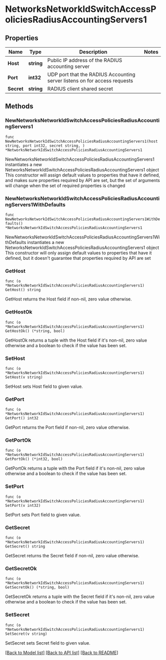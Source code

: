 # NetworksNetworkIdSwitchAccessPoliciesRadiusAccountingServers1

## Properties

Name | Type | Description | Notes
------------ | ------------- | ------------- | -------------
**Host** | **string** | Public IP address of the RADIUS accounting server | 
**Port** | **int32** | UDP port that the RADIUS Accounting server listens on for access requests | 
**Secret** | **string** | RADIUS client shared secret | 

## Methods

### NewNetworksNetworkIdSwitchAccessPoliciesRadiusAccountingServers1

`func NewNetworksNetworkIdSwitchAccessPoliciesRadiusAccountingServers1(host string, port int32, secret string, ) *NetworksNetworkIdSwitchAccessPoliciesRadiusAccountingServers1`

NewNetworksNetworkIdSwitchAccessPoliciesRadiusAccountingServers1 instantiates a new NetworksNetworkIdSwitchAccessPoliciesRadiusAccountingServers1 object
This constructor will assign default values to properties that have it defined,
and makes sure properties required by API are set, but the set of arguments
will change when the set of required properties is changed

### NewNetworksNetworkIdSwitchAccessPoliciesRadiusAccountingServers1WithDefaults

`func NewNetworksNetworkIdSwitchAccessPoliciesRadiusAccountingServers1WithDefaults() *NetworksNetworkIdSwitchAccessPoliciesRadiusAccountingServers1`

NewNetworksNetworkIdSwitchAccessPoliciesRadiusAccountingServers1WithDefaults instantiates a new NetworksNetworkIdSwitchAccessPoliciesRadiusAccountingServers1 object
This constructor will only assign default values to properties that have it defined,
but it doesn't guarantee that properties required by API are set

### GetHost

`func (o *NetworksNetworkIdSwitchAccessPoliciesRadiusAccountingServers1) GetHost() string`

GetHost returns the Host field if non-nil, zero value otherwise.

### GetHostOk

`func (o *NetworksNetworkIdSwitchAccessPoliciesRadiusAccountingServers1) GetHostOk() (*string, bool)`

GetHostOk returns a tuple with the Host field if it's non-nil, zero value otherwise
and a boolean to check if the value has been set.

### SetHost

`func (o *NetworksNetworkIdSwitchAccessPoliciesRadiusAccountingServers1) SetHost(v string)`

SetHost sets Host field to given value.


### GetPort

`func (o *NetworksNetworkIdSwitchAccessPoliciesRadiusAccountingServers1) GetPort() int32`

GetPort returns the Port field if non-nil, zero value otherwise.

### GetPortOk

`func (o *NetworksNetworkIdSwitchAccessPoliciesRadiusAccountingServers1) GetPortOk() (*int32, bool)`

GetPortOk returns a tuple with the Port field if it's non-nil, zero value otherwise
and a boolean to check if the value has been set.

### SetPort

`func (o *NetworksNetworkIdSwitchAccessPoliciesRadiusAccountingServers1) SetPort(v int32)`

SetPort sets Port field to given value.


### GetSecret

`func (o *NetworksNetworkIdSwitchAccessPoliciesRadiusAccountingServers1) GetSecret() string`

GetSecret returns the Secret field if non-nil, zero value otherwise.

### GetSecretOk

`func (o *NetworksNetworkIdSwitchAccessPoliciesRadiusAccountingServers1) GetSecretOk() (*string, bool)`

GetSecretOk returns a tuple with the Secret field if it's non-nil, zero value otherwise
and a boolean to check if the value has been set.

### SetSecret

`func (o *NetworksNetworkIdSwitchAccessPoliciesRadiusAccountingServers1) SetSecret(v string)`

SetSecret sets Secret field to given value.



[[Back to Model list]](../README.md#documentation-for-models) [[Back to API list]](../README.md#documentation-for-api-endpoints) [[Back to README]](../README.md)


